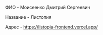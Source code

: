 ФИО - Моисеенко Дмитрий Сергеевич

Название - Листопия

Адрес - https://listopia-frontend.vercel.app/
